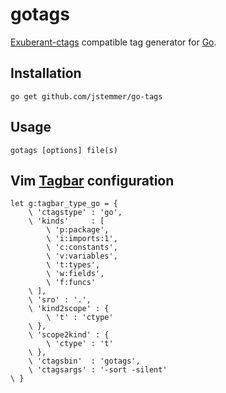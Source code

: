 gotags
======

[Exuberant-ctags][] compatible tag generator for [Go][].

Installation
------------

	go get github.com/jstemmer/go-tags

Usage
-----

	gotags [options] file(s)

Vim [Tagbar][] configuration
----------------------------------------------------------------
	let g:tagbar_type_go = {
		\ 'ctagstype' : 'go',
		\ 'kinds'     : [
			\ 'p:package',
			\ 'i:imports:1',
			\ 'c:constants',
			\ 'v:variables',
			\ 't:types',
			\ 'w:fields',
			\ 'f:funcs'
		\ ],
		\ 'sro' : '.',
		\ 'kind2scope' : {
			\ 't' : 'ctype'
		\ },
		\ 'scope2kind' : {
			\ 'ctype' : 't'
		\ },
		\ 'ctagsbin'  : 'gotags',
		\ 'ctagsargs' : '-sort -silent'
	\ }

[exuberant-ctags]: http://ctags.sourceforge.net
[go]: http://golang.org
[tagbar]: http://majutsushi.github.com/tagbar/
